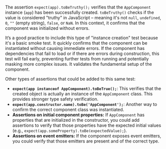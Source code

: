 The assertion `expect(app).toBeTruthy();` verifies that the `AppComponent` instance (`app`) has been successfully created.  `toBeTruthy()` checks if the value is considered "truthy" in JavaScript – meaning it's not `null`, `undefined`, `0`, `""` (empty string), `false`, or `NaN`.  In this context, it confirms that the component was initialized without errors.

It’s a good practice to include this type of "instance creation" test because it's a basic smoke test.  It quickly confirms that the component can be instantiated without causing immediate errors. If the component has dependencies that fail to load or if there are errors during construction, this test will fail early, preventing further tests from running and potentially masking more complex issues. It validates the fundamental setup of the component.

Other types of assertions that could be added to this same test:

*   **`expect(app instanceof AppComponent).toBeTrue();`**:  This verifies that the created object is actually an instance of the `AppComponent` class. This provides stronger type safety verification.
*   **`expect(app.constructor.name).toBe('AppComponent');`**: Another way to confirm the correct component class was instantiated.
*   **Assertions on initial component properties:**  If `AppComponent` has properties that are initialized in the constructor, you could add assertions to verify that those properties have the expected initial values (e.g., `expect(app.someProperty).toBe(expectedValue);`).
*   **Assertions on event emitters:** If the component exposes event emitters, you could verify that those emitters are present and of the correct type.